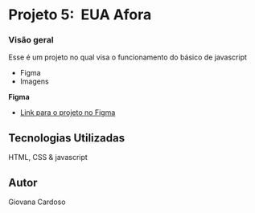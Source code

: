 # Projeto 5:  EUA Afora

### Visão geral

Esse é um projeto no qual visa o funcionamento do básico de javascript

* Figma
* Imagens

**Figma**

* [Link para o projeto no Figma](https://www.figma.com/file/XfB6BSINvliub43JgKza1e/WEB.-Sprint-4.-Around-The-U.S.-desktop-%2B-mobile-pt)


## Tecnologias Utilizadas

HTML, CSS & javascript

## Autor

Giovana Cardoso



